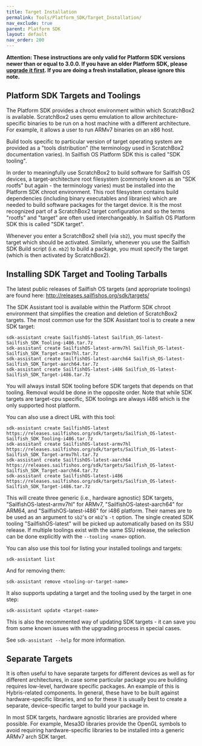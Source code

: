 ```yaml
---
title: Target Installation
permalink: Tools/Platform_SDK/Target_Installation/
nav_exclude: true
parent: Platform SDK
layout: default
nav_order: 200
---
```


**Attention: These instructions are only valid for Platform SDK versions newer than or equal to 3.0.0. If you have an older Platform SDK, please [upgrade it first](/Tools/Platform_SDK/Installation#updating-the-platform-sdk). If you are doing a fresh installation, please ignore this note.**


## Platform SDK Targets and Toolings

The Platform SDK provides a chroot environment within which ScratchBox2 is available. ScratchBox2 uses qemu emulation to allow architecture-specific binaries to be run on a host machine with a different architecture. For example, it allows a user to run ARMv7 binaries on an x86 host.

Build tools specific to particular version of target operating system are provided as a "tools distribution" (the terminology used in ScratchBox2 documentation varies). In Sailfish OS Platform SDK this is called "SDK tooling".

In order to meaningfully use ScratchBox2 to build software for Sailfish OS devices, a target-architecture root filesystem (commonly known as an "SDK rootfs" but again - the terminology varies) must be installed into the Platform SDK chroot environment. This root filesystem contains build dependencies (including binary executables and libraries) which are needed to build software packages for the target device. It is the most recognized part of a ScratchBox2 target configuration and so the terms "rootfs" and "target" are often used interchangeably. In Sailfish OS Platform SDK this is called "SDK target".

Whenever you enter a ScratchBox2 shell (via `sb2`), you must specify the target which should be activated. Similarly, whenever you use the Sailfish SDK Build script (i.e. `mb2`) to build a package, you must specify the target (which is then activated by ScratchBox2).

## Installing SDK Target and Tooling Tarballs

The latest public releases of Sailfish OS targets (and appropriate toolings) are found here: <http://releases.sailfishos.org/sdk/targets/>

The SDK Assistant tool is available within the Platform SDK chroot environment that simplifies the creation and deletion of ScratchBox2 targets. The most common use for the SDK Assistant tool is to create a new SDK target:
```nosh
sdk-assistant create SailfishOS-latest Sailfish_OS-latest-Sailfish_SDK_Tooling-i486.tar.7z
sdk-assistant create SailfishOS-latest-armv7hl Sailfish_OS-latest-Sailfish_SDK_Target-armv7hl.tar.7z
sdk-assistant create SailfishOS-latest-aarch64 Sailfish_OS-latest-Sailfish_SDK_Target-aarch64.tar.7z
sdk-assistant create SailfishOS-latest-i486 Sailfish_OS-latest-Sailfish_SDK_Target-i486.tar.7z
```

You will always install SDK tooling before SDK targets that depends on that tooling. Removal would be done in the opposite order. Note that while SDK targets are target-cpu specific, SDK toolings are always i486 which is the only supported host platform.

You can also use a direct URL with this tool:

```nosh
sdk-assistant create SailfishOS-latest https://releases.sailfishos.org/sdk/targets/Sailfish_OS-latest-Sailfish_SDK_Tooling-i486.tar.7z
sdk-assistant create SailfishOS-latest-armv7hl https://releases.sailfishos.org/sdk/targets/Sailfish_OS-latest-Sailfish_SDK_Target-armv7hl.tar.7z
sdk-assistant create SailfishOS-latest-aarch64 https://releases.sailfishos.org/sdk/targets/Sailfish_OS-latest-Sailfish_SDK_Target-aarch64.tar.7z
sdk-assistant create SailfishOS-latest-i486 https://releases.sailfishos.org/sdk/targets/Sailfish_OS-latest-Sailfish_SDK_Target-i486.tar.7z
```

This will create three generic (i.e., hardware agnostic) SDK targets, "SailfishOS-latest-armv7hl" for ARMv7, "SailfishOS-latest-aarch64" for ARM64, and "SailfishOS-latest-i486" for i486 platform. Their names are to be used as an argument to `sb2`'s or `mb2`'s `-t` option. The single created SDK tooling "SailfishOS-latest" will be picked up automatically based on its SSU release. If multiple toolings exist with the same SSU release, the selection can be done explicitly with the `--tooling <name>` option.

You can also use this tool for listing your installed toolings and targets:
```nosh
sdk-assistant list
```

And for removing them:

```nosh
sdk-assistant remove <tooling-or-target-name>
```

It also supports updating a target and the tooling used by the target in one step:

```nosh
sdk-assistant update <target-name>
```

This is also the recommented way of updating SDK targets - it can save you from some known issues with the upgrading process in special cases.

See `sdk-assistant --help` for more information.

## Separate Targets

It is often useful to have separate targets for different devices as well as for different architectures, in case some particular package you are building requires low-level, hardware specific packages. An example of this is Hybris-related components. In general, these have to be built against hardware-specific libraries, and so for these it is usually best to create a separate, device-specific target to build your package in.

In most SDK targets, hardware agnostic libraries are provided where possible. For example, Mesa3D libraries provide the OpenGL symbols to avoid requiring hardware-specific libraries to be installed into a generic ARMv7 arch SDK target.
